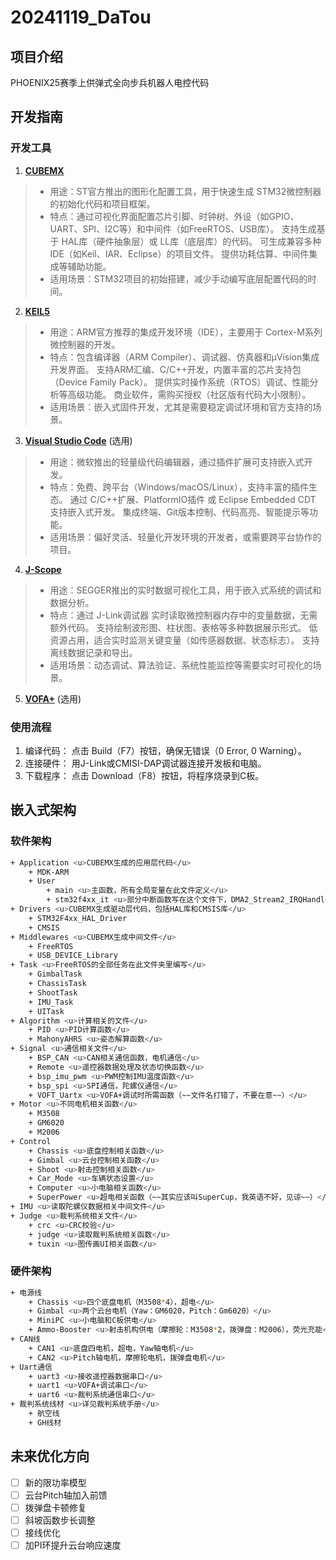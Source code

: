 # 20241119_DaTou
## 项目介绍
PHOENIX25赛季上供弹式全向步兵机器人电控代码
## 开发指南
### 开发工具
1. [**CUBEMX**](https://www.st.com/en/development-tools/stm32cubemx.html)
>- 用途：ST官方推出的图形化配置工具，用于快速生成 STM32微控制器 的初始化代码和项目框架。  
>- 特点：通过可视化界面配置芯片引脚、时钟树、外设（如GPIO、UART、SPI、I2C等）和中间件（如FreeRTOS、USB库）。
支持生成基于 HAL库（硬件抽象层）或 LL库（底层库）的代码。
可生成兼容多种IDE（如Keil、IAR、Eclipse）的项目文件。
提供功耗估算、中间件集成等辅助功能。  
>- 适用场景：STM32项目的初始搭建，减少手动编写底层配置代码的时间。
2. [**KEIL5**](https://www.keil.com/download/product/)
>- 用途：ARM官方推荐的集成开发环境（IDE），主要用于 Cortex-M系列 微控制器的开发。  
>- 特点：包含编译器（ARM Compiler）、调试器、仿真器和µVision集成开发界面。
支持ARM汇编、C/C++开发，内置丰富的芯片支持包（Device Family Pack）。
提供实时操作系统（RTOS）调试、性能分析等高级功能。
商业软件，需购买授权（社区版有代码大小限制）。  
>- 适用场景：嵌入式固件开发，尤其是需要稳定调试环境和官方支持的场景。
3. [**Visual Studio Code**](https://code.visualstudio.com/)  (选用)
>- 用途：微软推出的轻量级代码编辑器，通过插件扩展可支持嵌入式开发。  
>- 特点：免费、跨平台（Windows/macOS/Linux），支持丰富的插件生态。
通过 C/C++扩展、PlatformIO插件 或 Eclipse Embedded CDT 支持嵌入式开发。
集成终端、Git版本控制、代码高亮、智能提示等功能。  
>- 适用场景：偏好灵活、轻量化开发环境的开发者，或需要跨平台协作的项目。
4. [**J-Scope**](https://www.segger.com/products/debug-probes/j-link/tools/j-scope/)
>- 用途：SEGGER推出的实时数据可视化工具，用于嵌入式系统的调试和数据分析。  
>- 特点：通过 J-Link调试器 实时读取微控制器内存中的变量数据，无需额外代码。
支持绘制波形图、柱状图、表格等多种数据展示形式。
低资源占用，适合实时监测关键变量（如传感器数据、状态标志）。
支持离线数据记录和导出。  
>- 适用场景：动态调试、算法验证、系统性能监控等需要实时可视化的场景。
5. [**VOFA+**](https://www.vofa.plus/)  (选用)
### 使用流程
1. 编译代码：
点击 Build（F7）按钮，确保无错误（0 Error, 0 Warning）。
2. 连接硬件：
用J-Link或CMISI-DAP调试器连接开发板和电脑。
3. 下载程序：
点击 Download（F8）按钮，将程序烧录到C板。

## 嵌入式架构
### 软件架构
```bash
+ Application <u>CUBEMX生成的应用层代码</u>
    + MDK-ARM
    + User
        + main <u>主函数，所有全局变量在此文件定义</u>
        + stm32f4xx_it <u>部分中断函数写在这个文件下，DMA2_Stream2_IRQHandler函数需注释掉</u>
+ Drivers <u>CUBEMX生成驱动层代码，包括HAL库和CMSIS库</u>
    + STM32F4xx_HAL_Driver
    + CMSIS
+ Middlewares <u>CUBEMX生成中间文件</u>
    + FreeRTOS
    + USB_DEVICE_Library
+ Task <u>FreeRTOS的全部任务在此文件夹里编写</u>
    + GimbalTask
    + ChassisTask
    + ShootTask
    + IMU_Task
    + UITask
+ Algorithm <u>计算相关的文件</u>
    + PID <u>PID计算函数</u>
    + MahonyAHRS <u>姿态解算函数</u>
+ Signal <u>通信相关文件</u>
    + BSP_CAN <u>CAN相关通信函数，电机通信</u>
    + Remote <u>遥控器数据处理及状态切换函数</u>
    + bsp_imu_pwm <u>PWM控制IMU温度函数</u>
    + bsp_spi <u>SPI通信，陀螺仪通信</u>
    + VOFT_Uartx <u>VOFA+调试时所需函数（~~文件名打错了，不要在意~~）</u>
+ Motor <u>不同电机相关函数</u>
    + M3508
    + GM6020
    + M2006
+ Control
    + Chassis <u>底盘控制相关函数</u>
    + Gimbal <u>云台控制相关函数</u>
    + Shoot <u>射击控制相关函数</u>
    + Car_Mode <u>车辆状态设置</u>
    + Computer <u>小电脑相关函数</u>
    + SuperPower <u>超电相关函数（~~其实应该叫SuperCup，我英语不好，见谅~~）</u>
+ IMU <u>读取陀螺仪数据相关中间文件</u>
+ Judge <u>裁判系统相关文件</u>
    + crc <u>CRC校验</u>
    + judge <u>读取裁判系统相关函数</u>
    + tuxin <u>图传画UI相关函数</u>
```
### 硬件架构
```bash
+ 电源线
    + Chassis <u>四个底盘电机（M3508*4），超电</u>
    + Gimbal <u>两个云台电机（Yaw：GM6020，Pitch：Gm6020）</u>
    + MiniPC <u>小电脑和C板供电</u>
    + Ammo-Booster <u>射击机构供电（摩擦轮：M3508*2，拨弹盘：M2006），荧光充能</u>
+ CAN线
    + CAN1 <u>底盘四电机，超电，Yaw轴电机</u>
    + CAN2 <u>Pitch轴电机，摩擦轮电机，拨弹盘电机</u>
+ Uart通信
    + uart3 <u>接收遥控器数据串口</u>
    + uart1 <u>VOFA+调试串口</u>
    + uart6 <u>裁判系统通信串口</u>
+ 裁判系统线材 <u>详见裁判系统手册</u>
    + 航空线
    + GH线材
```
## 未来优化方向
- [ ] 新的限功率模型
- [ ] 云台Pitch轴加入前馈
- [ ] 拨弹盘卡顿修复
- [ ] 斜坡函数步长调整
- [ ] 接线优化
- [ ] 加PI环提升云台响应速度

